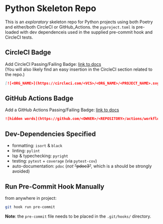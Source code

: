 # Python Skeleton Repo
This is an *exploratory* skeleton repo for Python projects using both Poetry and either/both CircleCI or GitHub_Actions.
the `pyproject.toml` is pre-loaded with dev dependenceis used in the supplied pre-commit hook and CircleCI tests.


## CircleCI Badge
Add CircleCI Passing/Failing Badge: [link to docs](https://circleci.com/docs/status-badges/?utm_source=google&utm_medium=sem&utm_campaign=sem-google-dg--uscan-en-dsa-maxConv-auth-brand&utm_term=g_-_c__dsa_&utm_content=&gclid=Cj0KCQiAz9ieBhCIARIsACB0oGLRozHy2fiAiThYNATH7_Nw_i_2fv1oTzfkBexHpv7gn9zhKzPm_KYaAt-EEALw_wcB)   
(You will also likely find an easy insertion in the CircleCI section related to the repo.)

```markdown
[![<ORG_NAME>](https://circleci.com/<VCS>/<ORG_NAME>/<PROJECT_NAME>.svg?style=svg)](<LINK>)
```

## GitHub Actions Badge
Add a GitHub Actions Passing/Failing Badge: [link to docs](https://docs.github.com/en/actions/monitoring-and-troubleshooting-workflows/adding-a-workflow-status-badge)
```markdown
![hidden words](https://github.com/<OWNER>/<REPOSITORY>/actions/workflows/<WORKFLOW_FILE>/badge.svg)
```

## Dev-Dependencies Specified
- formatting: `isort` & `black`
- linting: `pylint`
- lsp & typechecking: `pyright`
- testing: `pytest` + `coverage` (via `pytest-cov`)
- auto-documentation: `pdoc` (*not* ~~"pdoc3"~~, which is a should be strongly avoided)


## Run Pre-Commit Hook Manually
from anywhere in project:
```zsh
git hook run pre-commit
```

**Note**: the `pre-commit` file needs to be placed in the `.git/hooks/` directory.
